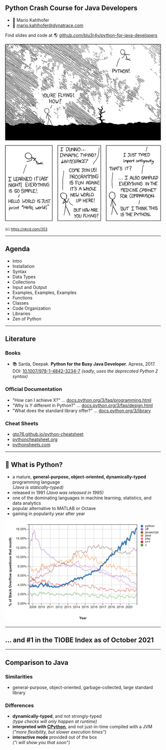 ## Python Crash Course for Java Developers

- 🧑 Mario Kahlhofer 
- 📧 [mario.kahlhofer@dynatrace.com](mailto:mario.kahlhofer@dynatrace.com)


Find slides and code at 🌎 [github.com/blu3r4y/python-for-java-developers](https://github.com/blu3r4y/python-for-java-developers)

<img class="r-stretch" src="/images/python-xkcd.png" />

<small>(c) https://xkcd.com/353</small>

---

## Agenda

- Intro
- Installation
- Syntax
- Data Types
- Collections
- Input and Output
- Examples, Examples, Examples
- Functions
- Classes
- Code Organization
- Libraries
- Zen of Python

---

## Literature

### Books

- 📚 Sarda, Deepak. **Python for the Busy Java Developer**. Apress, 2017.  
  DOI: [10.1007/978-1-4842-3234-7](https://doi.org/10.1007/978-1-4842-3234-7)
  *(sadly, uses the deprecated Python 2 syntax)*

### Official Documentation

- "How can I achieve X?" ... [docs.python.org/3/faq/programming.html](https://docs.python.org/3/faq/programming.html)
- "Why is Y different in Python?" ... [docs.python.org/3/faq/design.html](https://docs.python.org/3/faq/design.html)
- "What does the standard library offer?" ... [docs.python.org/3/library](https://docs.python.org/3/library)

### Cheat Sheets

- [gto76.github.io/python-cheatsheet](https://gto76.github.io/python-cheatsheet)
- [pythoncheatsheet.org](https://www.pythoncheatsheet.org)
- [pythonsheets.com](https://www.pythonsheets.com/)

---

## 💎 What is Python?

- a mature, **general-purpose, object-oriented, dynamically-typed** programming language  
  _(Java is statically-typed)_
- released in 1991 _(Java was released in 1995)_
- one of the dominating languages in machine learning, statistics, and data analytics
- popular alternative to MATLAB or Octave
- gaining in popularity year after year

<img class="r-stretch" src="/images/python-popularity.png">

---

<!-- .slide: data-background-iframe="https://www.tiobe.com/tiobe-index/" data-background-interactive -->

## ... and #1 in the TIOBE Index as of October 2021
<!-- .element: class="headline" -->

---

## Comparison to Java

### Similarities

- general-purpose, object-oriented, garbage-collected, large standard library

### Differences

- **dynamically-typed**, and not strongly-typed  
  _(type checks will only happen at runtime)_
- **interpreted with [CPython](https://github.com/python/cpython)**, and not just-in-time compiled with a JVM  
  _("more flexibility, but slower execution times")_
- **interactive mode** provided out of the box  
  _("i will show you that soon")_

